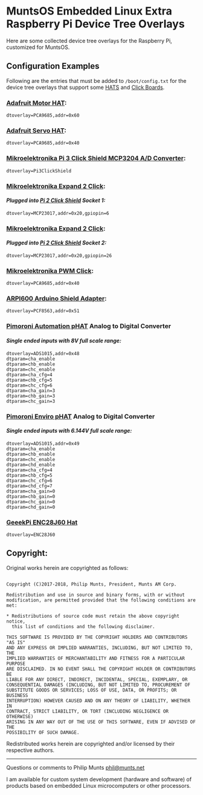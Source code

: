 # MuntsOS Embedded Linux Extra Raspberry Pi Device Tree Overlays

Here are some collected device tree overlays for the Raspberry Pi,
customized for MuntsOS.

## Configuration Examples

Following are the entries that must be added to `/boot/config.txt` for
the device tree overlays that support some
[HATS](https://www.raspberrypi.org/blog/introducing-raspberry-pi-hats)
and [Click Boards](https://shop.mikroe.com/click).

### [Adafruit Motor HAT](https://www.adafruit.com/product/2348):

    dtoverlay=PCA9685,addr=0x60

### [Adafruit Servo HAT](https://www.adafruit.com/product/2327):

    dtoverlay=PCA9685,addr=0x40

### [Mikroelektronika Pi 3 Click Shield MCP3204 A/D Converter](https://www.mikroe.com/pi-3-click-shield):

    dtoverlay=Pi3ClickShield

### [Mikroelektronika Expand 2 Click](https://www.mikroe.com/expand-2-click):

#### *Plugged into [Pi 2 Click Shield](https://www.mikroe.com/pi-2-click-shield) Socket 1:*

    dtoverlay=MCP23017,addr=0x20,gpiopin=6

### [Mikroelektronika Expand 2 Click](https://www.mikroe.com/expand-2-click):

#### *Plugged into [Pi 2 Click Shield](https://www.mikroe.com/pi-2-click-shield) Socket 2:*

    dtoverlay=MCP23017,addr=0x20,gpiopin=26

### [Mikroelektronika PWM Click](https://shop.mikroe.com/click/interface/pwm):

    dtoverlay=PCA9685,addr=0x40

### [ARPI600 Arduino Shield Adapter](https://www.waveshare.com/arpi600.htm):

    dtoverlay=PCF8563,addr=0x51

### [Pimoroni Automation pHAT](https://shop.pimoroni.com/products/automation-phat) Analog to Digital Converter

#### *Single ended inputs with 8V full scale range:*

    dtoverlay=ADS1015,addr=0x48
    dtparam=cha_enable
    dtparam=chb_enable
    dtparam=chc_enable
    dtparam=cha_cfg=4
    dtparam=chb_cfg=5
    dtparam=chc_cfg=6
    dtparam=cha_gain=3
    dtparam=chb_gain=3
    dtparam=chc_gain=3

### [Pimoroni Enviro pHAT](https://shop.pimoroni.com/products/enviro-phat) Analog to Digital Converter

#### *Single ended inputs with 6.144V full scale range:*

    dtoverlay=ADS1015,addr=0x49
    dtparam=cha_enable
    dtparam=chb_enable
    dtparam=chc_enable
    dtparam=chd_enable
    dtparam=cha_cfg=4
    dtparam=chb_cfg=5
    dtparam=chc_cfg=6
    dtparam=chd_cfg=7
    dtparam=cha_gain=0
    dtparam=chb_gain=0
    dtparam=chc_gain=0
    dtparam=chd_gain=0

### [GeeekPi ENC28J60 Hat](https://wiki.52pi.com/index.php/Pi_Zero_Enc28j60_Network_Adapter_Module_SKU:_EP-0088)

    dtoverlay=ENC28J60

## Copyright:

Original works herein are copyrighted as follows:

``` 

Copyright (C)2017-2018, Philip Munts, President, Munts AM Corp.

Redistribution and use in source and binary forms, with or without
modification, are permitted provided that the following conditions are met:

* Redistributions of source code must retain the above copyright notice,
  this list of conditions and the following disclaimer.

THIS SOFTWARE IS PROVIDED BY THE COPYRIGHT HOLDERS AND CONTRIBUTORS "AS IS"
AND ANY EXPRESS OR IMPLIED WARRANTIES, INCLUDING, BUT NOT LIMITED TO, THE
IMPLIED WARRANTIES OF MERCHANTABILITY AND FITNESS FOR A PARTICULAR PURPOSE
ARE DISCLAIMED. IN NO EVENT SHALL THE COPYRIGHT HOLDER OR CONTRIBUTORS BE
LIABLE FOR ANY DIRECT, INDIRECT, INCIDENTAL, SPECIAL, EXEMPLARY, OR
CONSEQUENTIAL DAMAGES (INCLUDING, BUT NOT LIMITED TO, PROCUREMENT OF
SUBSTITUTE GOODS OR SERVICES; LOSS OF USE, DATA, OR PROFITS; OR BUSINESS
INTERRUPTION) HOWEVER CAUSED AND ON ANY THEORY OF LIABILITY, WHETHER IN
CONTRACT, STRICT LIABILITY, OR TORT (INCLUDING NEGLIGENCE OR OTHERWISE)
ARISING IN ANY WAY OUT OF THE USE OF THIS SOFTWARE, EVEN IF ADVISED OF THE
POSSIBILITY OF SUCH DAMAGE.
```

Redistributed works herein are copyrighted and/or licensed by their
respective authors.

-----

Questions or comments to Philip Munts <phil@munts.net>

I am available for custom system development (hardware and software) of
products based on embedded Linux microcomputers or other processors.
